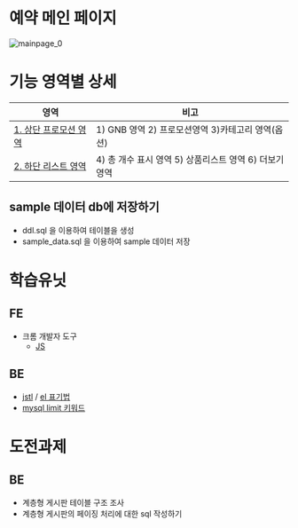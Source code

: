 # 예약 메인 페이지
![mainpage_0](https://cloud.githubusercontent.com/assets/26952763/26786675/59b808ca-4a42-11e7-9166-cdc7846256b9.png)

# 기능 영역별 상세
영역 |  비고
---- |  ----
[1. 상단 프로모션 영역](/task/상단_프로모션_영역.md) | 1) GNB 영역 2) 프로모션영역  3)카테고리 영역(옵션)
[2. 하단 리스트 영역](/task/하단_리스트_영역.md)  |  4) 총 개수 표시 영역 5) 상품리스트 영역  6) 더보기 영역

## sample 데이터 db에 저장하기
- ddl.sql 을 이용하여 테이블을 생성
- sample_data.sql 을 이용하여 sample 데이터 저장

# 학습유닛

## FE
- 크롬 개발자 도구
	- [JS](https://developers.google.com/web/tools/chrome-devtools/javascript/)

## BE
- [jstl](/study/jstl.md) / [el 표기법](/study/EL.md)
- [mysql limit 키워드](/study/mysql_limit.md)

# 도전과제

## BE
- 계층형 게시판 테이블 구조 조사
- 계층형 게시판의 페이징 처리에 대한 sql 작성하기
